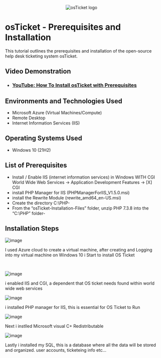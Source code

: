 <p align="center">
<img src="https://i.imgur.com/Clzj7Xs.png" alt="osTicket logo"/>
</p>

<h1>osTicket - Prerequisites and Installation</h1>
This tutorial outlines the prerequisites and installation of the open-source help desk ticketing system osTicket.<br />


<h2>Video Demonstration</h2>

- ### [YouTube: How To Install osTicket with Prerequisites](https://www.youtube.com)

<h2>Environments and Technologies Used</h2>

- Microsoft Azure (Virtual Machines/Compute)
- Remote Desktop
- Internet Information Services (IIS)

<h2>Operating Systems Used </h2>

- Windows 10</b> (21H2)

<h2>List of Prerequisites</h2>

- Install / Enable IIS (internet information services) in Windows WITH CGI
World Wide Web Services -> Application Development Features -> [X] CGI
-  install PHP Manager for IIS (PHPManagerForIIS_V1.5.0.msi)
- install the Rewrite Module (rewrite_amd64_en-US.msi)
- Create the directory C:\PHP-
- From the “osTicket-Installation-Files” folder, unzip PHP 7.3.8 into the “C:\PHP” folder- 
<h2>Installation Steps</h2> 

![image](https://github.com/user-attachments/assets/3a43b1ec-ba27-438f-b586-4567a2589a8a)

I used Azure cloud to create a virtual machine, after creating and Logging into my virtual machine on Windows 10 i Start to install OS Ticket
</p>
<br />


![image](https://github.com/user-attachments/assets/67970022-0c2d-4dba-97b5-f0772530530c)

i enabled IIS and CGI, a dependent that OS ticket needs found within world wide web services


![image](https://github.com/user-attachments/assets/ba50e594-2892-4f6f-8c12-7de787d7a5d4)

i installed PHP manager for IIS, this is essential for OS Ticket to Run

 ![image](https://github.com/user-attachments/assets/0e537dd5-f348-45b6-969a-8df8e5b701b3)

Next i instlled Microsoft visual C+ Redistributable 


![image](https://github.com/user-attachments/assets/d4bce304-5c86-48a3-8f79-3fc1ed80b43b)

Lastly i installed my SQL, this is a database where all the data will be stored and organized. user accounts, ticketeing info etc...



